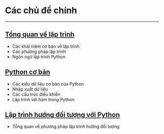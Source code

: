 # Các chủ đề chính

---

## [Tổng quan về lập trình](overview)
- Các khái niệm cơ bản về lập trình
- Các phương pháp lập trình
- Ngôn ngữ lập trình Python

## [Python cơ bản](python-basic)
- Các kiểu dữ liệu cơ bản của Python
- Nhập xuất dữ liệu
- Các cấu trúc điều khiển
- Lập trình với hàm trong Python


## [Lập trình hướng đối tượng với Python]()
- Tổng quan về phương pháp lập trình hướng đối tượng

